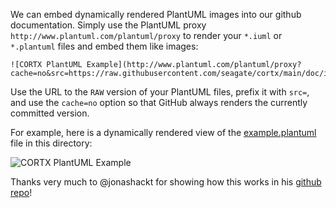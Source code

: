 We can embed dynamically rendered PlantUML images into our github documentation.  Simply use the PlantUML proxy `http://www.plantuml.com/plantuml/proxy` to render your `*.iuml` or `*.plantuml` files and embed them like images:

```
![CORTX PlantUML Example](http://www.plantuml.com/plantuml/proxy?cache=no&src=https://raw.githubusercontent.com/seagate/cortx/main/doc/images/plantuml/example.plantuml)
``` 

Use the URL to the `RAW` version of your PlantUML files, prefix it with `src=`, and use the `cache=no` option so that GitHub always renders the currently committed 
version.

For example, here is a dynamically rendered view of the [example.plantuml](https://raw.githubusercontent.com/seagate/cortx/main/doc/images/plantuml/example.plantuml)
file in this directory:

![CORTX PlantUML Example](http://www.plantuml.com/plantuml/proxy?cache=no&src=https://raw.githubusercontent.com/seagate/cortx/main/doc/images/plantuml/example.plantuml)

Thanks very much to @jonashackt for showing how this works in his [github repo](https://github.com/jonashackt/plantuml-markdown)!


